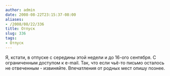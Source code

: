 ```yaml
---
author: admin
date: 2008-08-22T23:15:37-08:00
aliases:
- /2008/08/22/336
title: Отпуск
slug: 336
tags:
- Отпуск
---
```


Я, кстати, в отпуске с середины этой недели и до 16-ого сентября. С ограниченным доступом к e-mail. Так, что если чьё-то письмо осталось не отвеченным - извиняйте. Впечатления от родных мест опишу познее.
